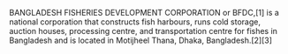 BANGLADESH FISHERIES DEVELOPMENT CORPORATION or BFDC,[1] is a national corporation that constructs fish harbours, runs cold storage, auction houses, processing centre, and transportation centre for fishes in Bangladesh and is located in Motijheel Thana, Dhaka, Bangladesh.[2][3]
